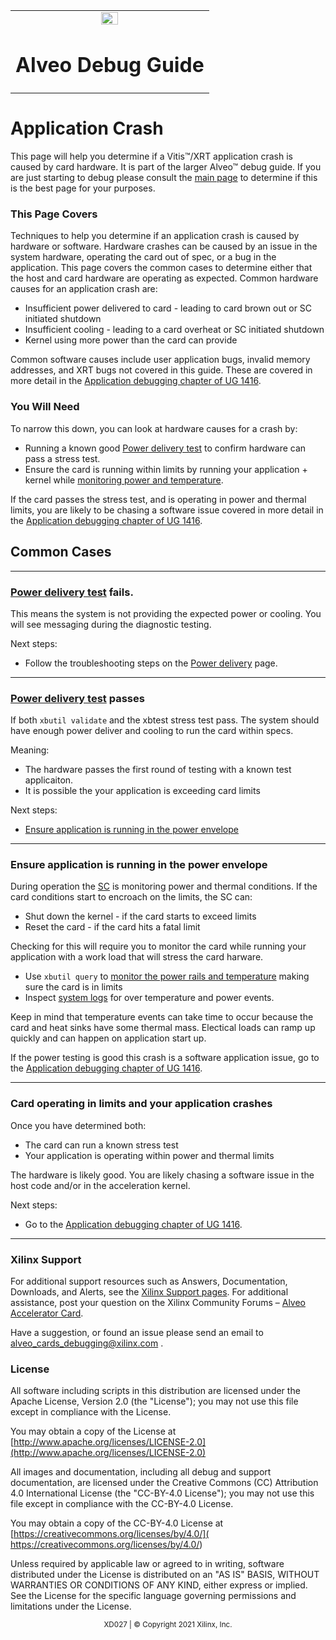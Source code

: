 ﻿<table class="sphinxhide">
 <tr>
   <td align="center"><img src="https://www.xilinx.com/content/dam/xilinx/imgs/press/media-kits/corporate/xilinx-logo.png" width="30%"/><h1>Alveo Debug Guide</h1>
   </td>
 </tr>
</table>

# Application Crash

This page will help you determine if a Vitis™/XRT application crash is caused by card hardware. It is part of the larger Alveo™ debug guide. If you are just starting to debug please consult the [main page](../README.md) to determine if this is the best page for your purposes.

### This Page Covers

Techniques to help you determine if an application crash is caused by hardware or software. Hardware crashes can be caused by an issue in the system hardware, operating the card out of spec, or a bug in the application. This page covers the common cases to determine either that the host and card hardware are operating as expected. Common hardware causes for an application crash are:

* Insufficient power delivered to card - leading to card brown out or SC initiated shutdown
* Insufficient cooling - leading to a card overheat or SC initiated shutdown
* Kernel using more power than the card can provide

Common software causes include user application bugs, invalid memory addresses, and XRT bugs not covered in this guide. These are covered in more detail in the [Application debugging chapter of UG 1416](https://www.xilinx.com/cgi-bin/docs/rdoc?t=vitis+doc;v=latest;d=debuggingapplicationskernels.html).

### You Will Need

To narrow this down, you can look at hardware causes for a crash by:

* Running a known good [Power delivery test](power-delivery.md) to confirm hardware can pass a stress test.
*  Ensure the card is running within limits by running your application + kernel while [monitoring power and temperature](common-steps.md#monitor-card-power-and-temperature).

 If the card passes the stress test, and is operating in power and thermal limits, you are likely to be chasing a software issue covered in more detail in the [Application debugging chapter of UG 1416](https://www.xilinx.com/cgi-bin/docs/rdoc?t=vitis+doc;v=latest;d=debuggingapplicationskernels.html).

## Common Cases
- - -
### [Power delivery test](power-delivery.md) fails.

This means the system is not providing the expected power or cooling. You will see messaging during the diagnostic testing.

Next steps:

*  Follow the troubleshooting steps on the [Power delivery](power-delivery.md) page.


- - -
###  [Power delivery test](power-delivery.md) passes

If both `xbutil validate` and the xbtest stress test pass. The system should have enough power deliver and cooling to run the card within specs.

Meaning:
* The hardware passes the first round of testing with a known test applicaiton.
* It is possible the your application is exceeding card limits

Next steps:

* [Ensure application is running in the power envelope](#ensure-application-is-running-in-the-power-envelope)

- - -
### Ensure application is running in the power envelope

During operation the [SC](terminology.md#sc) is monitoring power and thermal conditions. If the card conditions start to encroach on the limits, the SC can:

* Shut down the kernel - if the card starts to exceed limits
* Reset the card - if the card hits a fatal limit

Checking for this will require you to monitor the card while running your application with a work load that will stress the card harware.
- Use `xbutil query` to [monitor the power rails and temperature](common-steps.md#monitor-card-power-and-temperature) making sure the card is in limits
- Inspect [system logs](common-steps.md#use-system-logs-to-see-if-the-card-exceeded-power-or-thermal-limits) for over temperature and power events.

Keep in mind that temperature events can take time to occur because the card and heat sinks have some thermal mass. Electical loads can ramp up quickly and can happen on application start up.

If the power testing is good this crash is a software application issue, go to the [Application debugging chapter of UG 1416](https://www.xilinx.com/cgi-bin/docs/rdoc?t=vitis+doc;v=latest;d=debuggingapplicationskernels.html).

- - -
###  Card operating in limits and your application crashes

Once you have determined both:

* The card can run a known stress test
* Your application is operating within power and thermal limits

The hardware is likely good. You are likely chasing a software issue in the host code and/or in the acceleration kernel.

Next steps:

* Go to the [Application debugging chapter of UG 1416](https://www.xilinx.com/cgi-bin/docs/rdoc?t=vitis+doc;v=latest;d=debuggingapplicationskernels.html).

- - -

### Xilinx Support

For additional support resources such as Answers, Documentation, Downloads, and Alerts, see the [Xilinx Support pages](http://www.xilinx.com/support). For additional assistance, post your question on the Xilinx Community Forums – [Alveo Accelerator Card](https://forums.xilinx.com/t5/Alveo-Accelerator-Cards/bd-p/alveo). 

Have a suggestion, or found an issue please send an email to alveo_cards_debugging@xilinx.com .

### License

All software including scripts in this distribution are licensed under the Apache License, Version 2.0 (the "License"); you may not use this file except in compliance with the License.

You may obtain a copy of the License at
[http://www.apache.org/licenses/LICENSE-2.0](http://www.apache.org/licenses/LICENSE-2.0)

All images and documentation, including all debug and support documentation, are licensed under the Creative Commons (CC) Attribution 4.0 International License (the "CC-BY-4.0 License"); you may not use this file except in compliance with the CC-BY-4.0 License.

You may obtain a copy of the CC-BY-4.0 License at
[https://creativecommons.org/licenses/by/4.0/]( https://creativecommons.org/licenses/by/4.0/)


Unless required by applicable law or agreed to in writing, software distributed under the License is distributed on an "AS IS" BASIS, WITHOUT WARRANTIES OR CONDITIONS OF ANY KIND, either express or implied. See the License for the specific language governing permissions and limitations under the License.

<p align="center"><sup>XD027 | &copy; Copyright 2021 Xilinx, Inc.</sup></p>
